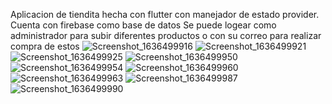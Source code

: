Aplicacion de tiendita hecha con flutter con manejador de estado provider.
Cuenta con firebase como base de datos
Se puede logear como administrador para subir diferentes productos o con su correo para realizar compra de estos
![Screenshot_1636499916](https://user-images.githubusercontent.com/62524570/141015191-feb77e0e-9c14-4740-9bc9-fa2b1e0eaed5.png)
![Screenshot_1636499921](https://user-images.githubusercontent.com/62524570/141015199-a9fe71bd-356c-41c4-9ef7-9cea71b8aa34.png)
![Screenshot_1636499925](https://user-images.githubusercontent.com/62524570/141015204-f2b1fd08-a502-47a9-ad17-b61720b86709.png)
![Screenshot_1636499950](https://user-images.githubusercontent.com/62524570/141015220-b9798cfb-14a6-4d6f-b4a6-11b4b5978f06.png)
![Screenshot_1636499954](https://user-images.githubusercontent.com/62524570/141015226-aa4304e3-757c-40c2-9a78-ae987119196e.png)
![Screenshot_1636499960](https://user-images.githubusercontent.com/62524570/141015230-ff7ea433-76e5-4d24-9e9f-7667ccb32c2b.png)
![Screenshot_1636499963](https://user-images.githubusercontent.com/62524570/141015234-f06a602c-6aa4-4e33-b263-5fb81ec5f7b3.png)
![Screenshot_1636499987](https://user-images.githubusercontent.com/62524570/141015237-47d8108d-d582-43aa-a9eb-7a733be83ecb.png)
![Screenshot_1636499990](https://user-images.githubusercontent.com/62524570/141015238-30b83f84-2b54-488d-b794-5eee0308c2b4.png)
